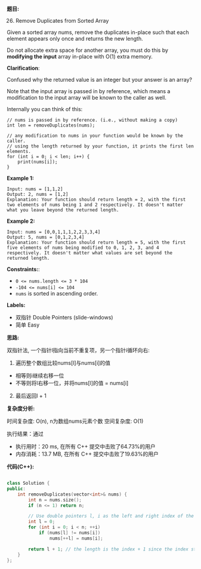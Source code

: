 
**题目:**

26. Remove Duplicates from Sorted Array

Given a sorted array nums, remove the duplicates in-place such that each element appears only once and returns the new length.

Do not allocate extra space for another array, you must do this by **modifying the input** array in-place with O(1) extra memory.

**Clarification**:

Confused why the returned value is an integer but your answer is an array?

Note that the input array is passed in by reference, which means a modification to the input array will be known to the caller as well.

Internally you can think of this:
```
// nums is passed in by reference. (i.e., without making a copy)
int len = removeDuplicates(nums);

// any modification to nums in your function would be known by the caller.
// using the length returned by your function, it prints the first len elements.
for (int i = 0; i < len; i++) {
    print(nums[i]);
}
```

**Example 1:**
```
Input: nums = [1,1,2]
Output: 2, nums = [1,2]
Explanation: Your function should return length = 2, with the first two elements of nums being 1 and 2 respectively. It doesn't matter what you leave beyond the returned length.
```

**Example 2:**
```
Input: nums = [0,0,1,1,1,2,2,3,3,4]
Output: 5, nums = [0,1,2,3,4]
Explanation: Your function should return length = 5, with the first five elements of nums being modified to 0, 1, 2, 3, and 4 respectively. It doesn't matter what values are set beyond the returned length.
```

**Constraints:**:
- `0 <= nums.length <= 3 * 104`
- `-104 <= nums[i] <= 104`
- `nums` is sorted in ascending order.

**Labels:**
- 双指针 Double Pointers (slide-windows)
- 简单 Easy

**思路:**

双指针法, 一个指针l指向当前不重复项，另一个指针i循环向右:
1. 遍历整个数组比较nums[l]与nums[i]的值
- 相等则i继续右移一位
- 不等则将l右移一位，并将nums[l]的值 = nums[i]
2. 最后返回l + 1

**复杂度分析:**

时间复杂度: O(n), n为数组nums元素个数
空间复杂度: O(1)

执行结果：通过
- 执行用时：20 ms, 在所有 C++ 提交中击败了64.73%的用户
- 内存消耗：13.7 MB, 在所有 C++ 提交中击败了19.63%的用户

**代码(C++):**
```C++

class Solution {
public:
    int removeDuplicates(vector<int>& nums) {
        int n = nums.size();
        if (n <= 1) return n;

        // Use double pointers l, i as the left and right index of the new array w/o duplicated elements
        int l = 0;
        for (int i = 0; i < n; ++i)
            if (nums[l] != nums[i])
                nums[++l] = nums[i];

        return l + 1; // the length is the index + 1 since the index starts from 0
    }
};
```
